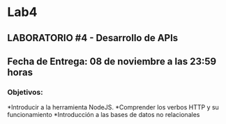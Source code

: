 # Lab4
## LABORATORIO #4 - Desarrollo de APIs
## Fecha de Entrega: 08 de noviembre a las 23:59 horas
### Objetivos:
*Introducir a la herramienta NodeJS.
*Comprender los verbos HTTP y su funcionamiento
*Introducción a las bases de datos no relacionales
